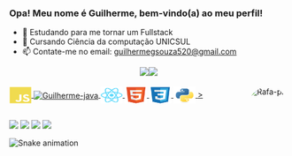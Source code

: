 ### Opa! Meu nome é Guilherme, bem-vindo(a) ao meu perfil!


- 🔭 Estudando para me tornar um Fullstack
- 🌱 Cursando Ciência da computação UNICSUL
- 📫 Contate-me no email: guilhermegsouza520@gmail.com

<div align="center">
  <a href="https://github.com/dk-guilherme">
  <img height="180em" src="https://github-readme-stats.vercel.app/api?username=dk-guilherme&show_icons=true&theme=dracula&include_all_commits=true&count_private=true"/><img height="180em" src="https://github-readme-stats.vercel.app/api/top-langs/?username=dk-guilherme&layout=compact&langs_count=7&theme=dracula"/>
</div>
  
 <div style="display: inline_block"><br>
  <img align="center" alt="Rafa-Js" height="30" width="40" src="https://raw.githubusercontent.com/devicons/devicon/master/icons/javascript/javascript-plain.svg">
  <img align="center" alt="Guilherme-java" height="30" width="40" src="https://cdn.jsdelivr.net/gh/devicons/devicon/icons/java/java-original.svg" />
  <img align="center" alt="Rafa-React" height="30" width="40" src="https://raw.githubusercontent.com/devicons/devicon/master/icons/react/react-original.svg">
  <img align="center" alt="Rafa-HTML" height="30" width="40" src="https://raw.githubusercontent.com/devicons/devicon/master/icons/html5/html5-original.svg">
  <img align="center" alt="Rafa-CSS" height="30" width="40" src="https://raw.githubusercontent.com/devicons/devicon/master/icons/css3/css3-original.svg">
  <img align="center" alt="Rafa-Python" height="30" width="40" src="https://raw.githubusercontent.com/devicons/devicon/master/icons/python/python-original.svg"> 
  <img <link rel="stylesheet" href="https://cdn.jsdelivr.net/gh/devicons/devicon@v2.15.1/devicon.min.css">>
  <link rel="stylesheet" href="https://cdn.jsdelivr.net/gh/devicons/devicon@v2.15.1/devicon.min.css">
  <link rel="stylesheet" href="https://cdn.jsdelivr.net/gh/devicons/devicon@v2.15.1/devicon.min.css">
  <link rel="stylesheet" href="https://cdn.jsdelivr.net/gh/devicons/devicon@v2.15.1/devicon.min.css">
          
  <img align="right" alt="Rafa-pic" height="150" style="border-radius:50px;"             src="https://i.pinimg.com/564x/0d/7f/13/0d7f1382125a31f7b28e22f250c1a694.jpg">
</div>
  
 ##
  
  <div> 
  <a href="https://www.instagram.com/mr.darkkill/" target="_blank"><img src="https://img.shields.io/badge/-Instagram-%23E4405F?style=for-the-badge&logo=instagram&logoColor=white" target="_blank"></a>
 	<a href="https://www.twitch.tv%2Fdark_kill99&e=ATOsaGO5ueOsLQByOQyvXtmFKjkONMlFa3njAOju3LOOfQi3FP-ACEBFCxfyhq-TQpq2dObYV-dIJMQjE-t1vOHr2sjy7Xi6IRz47A&s=1" target="_blank"><img src="https://img.shields.io/badge/Twitch-9146FF?style=for-the-badge&logo=twitch&logoColor=white" target="_blank"></a>
  <a href = "mailto:guilhermegsouza520@gmail.com.com"><img src="https://img.shields.io/badge/-Gmail-%23333?style=for-the-badge&logo=gmail&logoColor=white" target="_blank"></a>
  <a href="https://www.linkedin.com/in/guilherme-gomes-souza" target="_blank"><img src="https://img.shields.io/badge/-LinkedIn-%230077B5?style=for-the-badge&logo=linkedin&logoColor=white" target="_blank"></a> 
 
  ![Snake animation](https://github.com/DK-Guilherme/DK-Guilherme/blob/output/github-contribution-grid-snake.svg)
 
</div>
